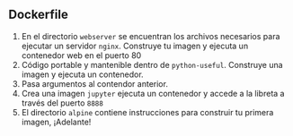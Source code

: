 ## Dockerfile

1. En el directorio `webserver` se encuentran los archivos necesarios para ejecutar un servidor `nginx`. Construye tu imagen y ejecuta un contenedor web en el puerto 80
2. Código portable y mantenible dentro de `python-useful`. Construye una imagen y ejecuta un contenedor.
3. Pasa argumentos al contendor anterior.
4. Crea una imagen `jupyter` ejecuta un contenedor y accede a la libreta a través del puerto `8888`
5. El directorio `alpine` contiene instrucciones para construir tu primera imagen, ¡Adelante!
